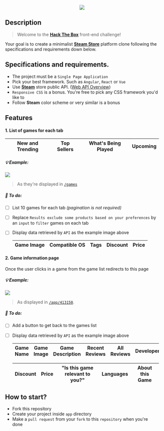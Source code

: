 <p align="center"><img src="https://raw.githubusercontent.com/htb-skill-test/frontend/master/images/front-end-challenge.png"></p>

## Description

> Welcome to the [**Hack The Box**](http://hackthebox.eu) front-end challenge! 

Your goal is to create a minimalist [**Steam Store**](https://store.steampowered.com/) platform clone following the specifications and requirements down below.

## Specifications and requirements.

- The project must be a `Single Page Application`
- Pick your best framework. Such as `Angular`, `React` or `Vue`
- Use [**Steam**](https://store.steampowered.com) store public API. ([Web API Overview](https://partner.steamgames.com/doc/webapi_overview))
- `Responsive CSS` is a bonus. You're free to pick any CSS framework you'd like to
- Follow **Steam** color scheme or very similar is a bonus

## Features

#### 1. List of games for each tab
| New and Trending | Top Sellers | What's Being Played | Upcoming |
|------------------|-------------|---------------------|----------|

##### :bulb: Example:
![](https://raw.githubusercontent.com/htb-interview/front-end-challenge/master/images/tabs-game-list.png)
> As they're displayed in [`/games`](https://store.steampowered.com/games/)

##### :bookmark_tabs: To do:
- [ ] List 10 games for each tab *(pagination is not required)*
- [ ] Replace `Results exclude some products based on your preferences` by an `input` to `filter` games on each tab
- [ ] Display data retrieved by `API` as the example image above

    | Game Image | Compatible OS | Tags | Discount | Price |
    |------------|---------------|------|----------|-------|

#### 2. Game information page
Once the user clicks in a game from the game list redirects to this page

##### :bulb: Example:
![](https://raw.githubusercontent.com/htb-interview/front-end-challenge/master/images/game-information-page.png)
> As displayed in [`/app/413150`](https://store.steampowered.com/app/413150).

##### :bookmark_tabs: To do:
- [ ] Add a button to get back to the games list
- [ ] Display data retrieved by `API` as the example image above

    |  Game Name  | Game Image | Game Description | Recent Reviews | All Reviews | Developer | Publisher |
    |-------------|---------------|-------------------|-------------|-----------|------------|-----------|
    
    | Discount | Price | "Is this game relevant to you?" | Languages | About this Game |
    |----------|-------|---------------------------------|-----------|-----------------|

## How to start?

- Fork this repository
- Create your project inside `app` directory
- Make a `pull request` from your `fork` to this `repository` when you're done
